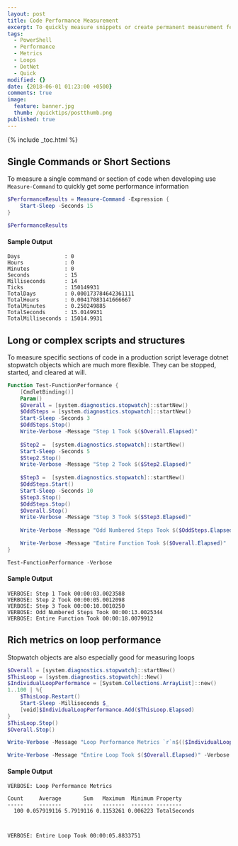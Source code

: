 ```yaml
---
layout: post
title: Code Performance Measurement
excerpt: To quickly measure snippets or create permanent measurement features in your scripts
tags:
  - PowerShell
  - Performance
  - Metrics
  - Loops
  - DotNet
  - Quick
modified: {}
date: {2018-06-01 01:23:00 +0500}
comments: true
image:
  feature: banner.jpg
  thumb: /quicktips/postthumb.png
published: true
---
```

{% include _toc.html %}

## Single Commands or Short Sections

To measure a single command or section of code when developing use `Measure-Command` to quickly get some performance information

```PowerShell
$PerformanceResults = Measure-Command -Expression {
    Start-Sleep -Seconds 15
}

$PerformanceResults
```

#### Sample Output

    Days              : 0
    Hours             : 0
    Minutes           : 0
    Seconds           : 15
    Milliseconds      : 14
    Ticks             : 150149931
    TotalDays         : 0.000173784642361111
    TotalHours        : 0.00417083141666667
    TotalMinutes      : 0.250249885
    TotalSeconds      : 15.0149931
    TotalMilliseconds : 15014.9931

## Long or complex scripts and structures

To measure specific sections of code in a production script leverage dotnet stopwatch objects which are much more flexible. They can be stopped, started, and cleared at will.

```PowerShell
Function Test-FunctionPerformance {
    [CmdletBinding()]
    Param()
    $Overall = [system.diagnostics.stopwatch]::startNew()
    $OddSteps = [system.diagnostics.stopwatch]::startNew()
    Start-Sleep -Seconds 3
    $OddSteps.Stop()
    Write-Verbose -Message "Step 1 Took $($Overall.Elapsed)"
    
    $Step2 =  [system.diagnostics.stopwatch]::startNew()
    Start-Sleep -Seconds 5
    $Step2.Stop()
    Write-Verbose -Message "Step 2 Took $($Step2.Elapsed)"
    
    $Step3 =  [system.diagnostics.stopwatch]::startNew()
    $OddSteps.Start()
    Start-Sleep -Seconds 10
    $Step3.Stop()
    $OddSteps.Stop()
    $Overall.Stop()
    Write-Verbose -Message "Step 3 Took $($Step3.Elapsed)"
    
    Write-Verbose -Message "Odd Numbered Steps Took $($OddSteps.Elapsed)"

    Write-Verbose -Message "Entire Function Took $($Overall.Elapsed)"
}

Test-FunctionPerformance -Verbose
```

#### Sample Output

    VERBOSE: Step 1 Took 00:00:03.0023588
    VERBOSE: Step 2 Took 00:00:05.0012098
    VERBOSE: Step 3 Took 00:00:10.0010250
    VERBOSE: Odd Numbered Steps Took 00:00:13.0025344
    VERBOSE: Entire Function Took 00:00:18.0079912

## Rich metrics on loop performance

Stopwatch objects are also especially good for measuring loops

```PowerShell
$Overall = [system.diagnostics.stopwatch]::startNew()
$ThisLoop = [system.diagnostics.stopwatch]::New()
$IndividualLoopPerformance = [System.Collections.ArrayList]::new()
1..100 | %{
    $ThisLoop.Restart()
    Start-Sleep -Milliseconds $_
    [void]$IndividualLoopPerformance.Add($ThisLoop.Elapsed)
}
$ThisLoop.Stop()
$Overall.Stop()

Write-Verbose -Message "Loop Performance Metrics `r`n$(($IndividualLoopPerformance | measure -Average -Property totalseconds -Maximum -Minimum -Sum | ft ) | out-string)" -Verbose

Write-Verbose -Message "Entire Loop Took $($Overall.Elapsed)" -Verbose

```

#### Sample Output

    VERBOSE: Loop Performance Metrics 
    
    Count     Average       Sum   Maximum  Minimum Property    
    -----     -------       ---   -------  ------- --------    
      100 0.057919116 5.7919116 0.1153261 0.006223 TotalSeconds
    
    
    
    VERBOSE: Entire Loop Took 00:00:05.8833751
